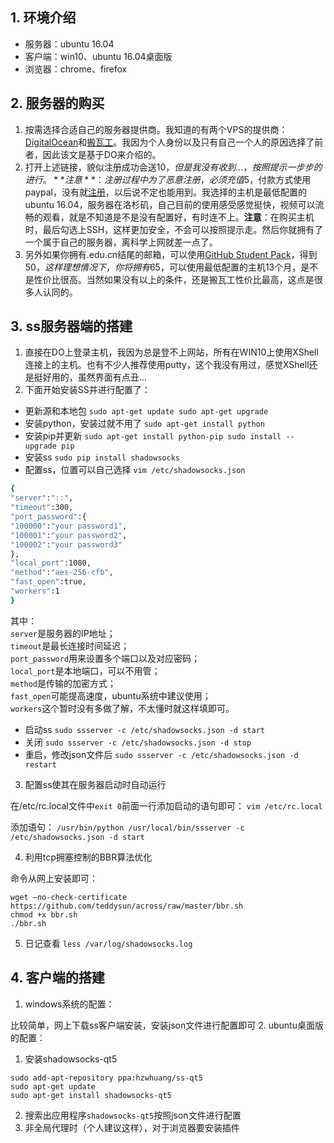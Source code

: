 ## 1. 环境介绍
* 服务器：ubuntu 16.04
* 客户端：win10、ubuntu 16.04桌面版
* 浏览器：chrome、firefox

## 2. 服务器的购买
1. 按需选择合适自己的服务器提供商。我知道的有两个VPS的提供商：[DigitalOcean](https://www.digitalocean.com/github-students/?utm_medium=partnerships&utm_source=github&utm_campaign=studentdevpack)和[搬瓦工](http://banwagong.cn/)。我因为个人身份以及只有自己一个人的原因选择了前者，因此该文是基于DO来介绍的。<br/>
2. 打开上述链接，貌似注册成功会送$10，但是我没有收到...，按照提示一步步的进行。**注意**：注册过程中为了恶意注册，必须充值$5，付款方式使用paypal，没有就[注册](https://www.paypal.com/c2/webapps/mpp/consumer?locale.x=zh_C2)，以后说不定也能用到。我选择的主机是最低配置的ubuntu 16.04，服务器在洛杉矶，自己目前的使用感受感觉挺快，视频可以流畅的观看，就是不知道是不是没有配置好，有时连不上。**注意**：在购买主机时，最后勾选上SSH，这样更加安全，不会可以按照提示走。然后你就拥有了一个属于自己的服务器，离科学上网就差一点了。
3. 另外如果你拥有.edu.cn结尾的邮箱，可以使用[GitHub Student Pack](https://education.github.com/)，得到$50，这样理想情况下，你将拥有$65，可以使用最低配置的主机13个月，是不是性价比很高。当然如果没有以上的条件，还是搬瓦工性价比最高，这点是很多人认同的。

## 3. ss服务器端的搭建
1. 直接在DO上登录主机，我因为总是登不上网站，所有在WIN10上使用XShell连接上的主机。也有不少人推荐使用putty，这个我没有用过，感觉XShell还是挺好用的，虽然界面有点丑...
2. 下面开始安装SS并进行配置了：<br/>
* 更新源和本地包
`
sudo apt-get update
sudo apt-get upgrade
`
* 安装python，安装过就不用了
`
sudo apt-get install python
`
* 安装pip并更新
`
sudo apt-get install python-pip
sudo install --upgrade pip
`
* 安装ss
`
sudo pip install shadowsocks
`
* 配置ss，位置可以自己选择
`
vim /etc/shadowsocks.json
`
```bash
{
"server":"::",
"timeout":300,
"port_password":{
"100000":"your password1",
"100001":"your password2",
"100002":"your password3"
},
"local_port":1080,
"method":"aes-256-cfb",
"fast_open":true,
"workers":1
}
```
其中：<br/>
`server`是服务器的IP地址； <br/>
`timeout`是最长连接时间延迟； <br/>
`port_password`用来设置多个端口以及对应密码； <br/>
`local_port`是本地端口，可以不用管； <br/>
`method`是传输的加密方式； <br/>
`fast_open`可能提高速度，ubuntu系统中建议使用； <br/>
`workers`这个暂时没有多做了解，不太懂时就这样填即可。 <br/>
* 启动ss
`
sudo ssserver -c /etc/shadowsocks.json -d start
`
* 关闭
`
sudo ssserver -c /etc/shadowsocks.json -d stop
`
* 重启，修改json文件后
`
sudo ssserver -c /etc/shadowsocks.json -d restart
`
3. 配置ss使其在服务器启动时自动运行

在/etc/rc.local文件中`exit 0`前面一行添加启动的语句即可：
`
vim /etc/rc.local
`

添加语句：
`
/usr/bin/python /usr/local/bin/ssserver -c /etc/shadowsocks.json -d start
`

4. 利用tcp拥塞控制的BBR算法优化

命令从网上安装即可：
```
wget –no-check-certificate https://github.com/teddysun/across/raw/master/bbr.sh
chmod +x bbr.sh
./bbr.sh
```
5. 日记查看
`
less /var/log/shadowsocks.log
`

## 4. 客户端的搭建
1. windows系统的配置：

比较简单，网上下载ss客户端安装，安装json文件进行配置即可
2. ubuntu桌面版的配置：
1. 安装shadowsocks-qt5
```
sudo add-apt-repository ppa:hzwhuang/ss-qt5
sudo apt-get update
sudo apt-get install shadowsocks-qt5
```
2. 搜索出应用程序`shadowsocks-qt5`按照json文件进行配置
3. 非全局代理时（个人建议这样），对于浏览器要安装插件
